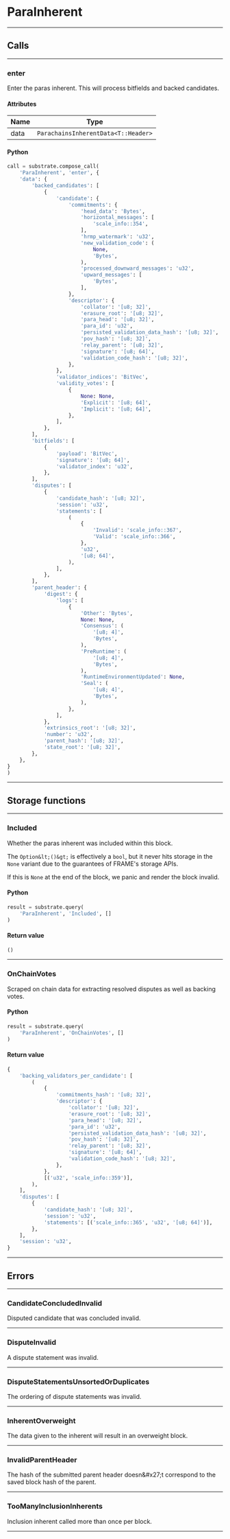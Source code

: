 
# ParaInherent

---------
## Calls

---------
### enter
Enter the paras inherent. This will process bitfields and backed candidates.
#### Attributes
| Name | Type |
| -------- | -------- | 
| data | `ParachainsInherentData<T::Header>` | 

#### Python
```python
call = substrate.compose_call(
    'ParaInherent', 'enter', {
    'data': {
        'backed_candidates': [
            {
                'candidate': {
                    'commitments': {
                        'head_data': 'Bytes',
                        'horizontal_messages': [
                            'scale_info::354',
                        ],
                        'hrmp_watermark': 'u32',
                        'new_validation_code': (
                            None,
                            'Bytes',
                        ),
                        'processed_downward_messages': 'u32',
                        'upward_messages': [
                            'Bytes',
                        ],
                    },
                    'descriptor': {
                        'collator': '[u8; 32]',
                        'erasure_root': '[u8; 32]',
                        'para_head': '[u8; 32]',
                        'para_id': 'u32',
                        'persisted_validation_data_hash': '[u8; 32]',
                        'pov_hash': '[u8; 32]',
                        'relay_parent': '[u8; 32]',
                        'signature': '[u8; 64]',
                        'validation_code_hash': '[u8; 32]',
                    },
                },
                'validator_indices': 'BitVec',
                'validity_votes': [
                    {
                        None: None,
                        'Explicit': '[u8; 64]',
                        'Implicit': '[u8; 64]',
                    },
                ],
            },
        ],
        'bitfields': [
            {
                'payload': 'BitVec',
                'signature': '[u8; 64]',
                'validator_index': 'u32',
            },
        ],
        'disputes': [
            {
                'candidate_hash': '[u8; 32]',
                'session': 'u32',
                'statements': [
                    (
                        {
                            'Invalid': 'scale_info::367',
                            'Valid': 'scale_info::366',
                        },
                        'u32',
                        '[u8; 64]',
                    ),
                ],
            },
        ],
        'parent_header': {
            'digest': {
                'logs': [
                    {
                        'Other': 'Bytes',
                        None: None,
                        'Consensus': (
                            '[u8; 4]',
                            'Bytes',
                        ),
                        'PreRuntime': (
                            '[u8; 4]',
                            'Bytes',
                        ),
                        'RuntimeEnvironmentUpdated': None,
                        'Seal': (
                            '[u8; 4]',
                            'Bytes',
                        ),
                    },
                ],
            },
            'extrinsics_root': '[u8; 32]',
            'number': 'u32',
            'parent_hash': '[u8; 32]',
            'state_root': '[u8; 32]',
        },
    },
}
)
```

---------
## Storage functions

---------
### Included
 Whether the paras inherent was included within this block.

 The `Option&lt;()&gt;` is effectively a `bool`, but it never hits storage in the `None` variant
 due to the guarantees of FRAME&#x27;s storage APIs.

 If this is `None` at the end of the block, we panic and render the block invalid.

#### Python
```python
result = substrate.query(
    'ParaInherent', 'Included', []
)
```

#### Return value
```python
()
```
---------
### OnChainVotes
 Scraped on chain data for extracting resolved disputes as well as backing votes.

#### Python
```python
result = substrate.query(
    'ParaInherent', 'OnChainVotes', []
)
```

#### Return value
```python
{
    'backing_validators_per_candidate': [
        (
            {
                'commitments_hash': '[u8; 32]',
                'descriptor': {
                    'collator': '[u8; 32]',
                    'erasure_root': '[u8; 32]',
                    'para_head': '[u8; 32]',
                    'para_id': 'u32',
                    'persisted_validation_data_hash': '[u8; 32]',
                    'pov_hash': '[u8; 32]',
                    'relay_parent': '[u8; 32]',
                    'signature': '[u8; 64]',
                    'validation_code_hash': '[u8; 32]',
                },
            },
            [('u32', 'scale_info::359')],
        ),
    ],
    'disputes': [
        {
            'candidate_hash': '[u8; 32]',
            'session': 'u32',
            'statements': [('scale_info::365', 'u32', '[u8; 64]')],
        },
    ],
    'session': 'u32',
}
```
---------
## Errors

---------
### CandidateConcludedInvalid
Disputed candidate that was concluded invalid.

---------
### DisputeInvalid
A dispute statement was invalid.

---------
### DisputeStatementsUnsortedOrDuplicates
The ordering of dispute statements was invalid.

---------
### InherentOverweight
The data given to the inherent will result in an overweight block.

---------
### InvalidParentHeader
The hash of the submitted parent header doesn&\#x27;t correspond to the saved block hash of
the parent.

---------
### TooManyInclusionInherents
Inclusion inherent called more than once per block.

---------